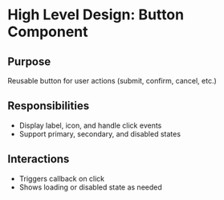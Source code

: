 # High Level Design: Button Component

## Purpose
Reusable button for user actions (submit, confirm, cancel, etc.)

## Responsibilities
- Display label, icon, and handle click events
- Support primary, secondary, and disabled states

## Interactions
- Triggers callback on click
- Shows loading or disabled state as needed
